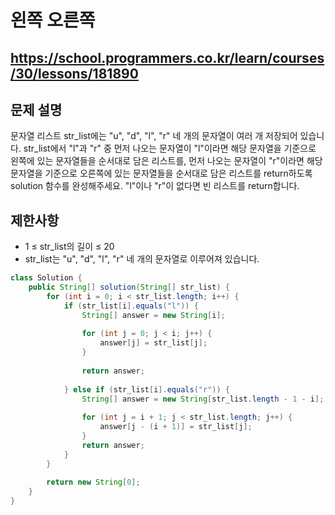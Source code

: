 # 왼쪽 오른쪽
https://school.programmers.co.kr/learn/courses/30/lessons/181890
---
## 문제 설명
문자열 리스트 str_list에는 "u", "d", "l", "r" 네 개의 문자열이 여러 개 저장되어 있습니다. str_list에서 "l"과 "r" 중 먼저 나오는 문자열이 "l"이라면 해당 문자열을 기준으로 왼쪽에 있는 문자열들을 순서대로 담은 리스트를, 먼저 나오는 문자열이 "r"이라면 해당 문자열을 기준으로 오른쪽에 있는 문자열들을 순서대로 담은 리스트를 return하도록 solution 함수를 완성해주세요. "l"이나 "r"이 없다면 빈 리스트를 return합니다.

## 제한사항
+ 1 ≤ str_list의 길이 ≤ 20
+ str_list는 "u", "d", "l", "r" 네 개의 문자열로 이루어져 있습니다.
```java
class Solution {
    public String[] solution(String[] str_list) {
        for (int i = 0; i < str_list.length; i++) {
            if (str_list[i].equals("l")) {
                String[] answer = new String[i];
                
                for (int j = 0; j < i; j++) {
                    answer[j] = str_list[j];
                }
                
                return answer;
                
            } else if (str_list[i].equals("r")) {
                String[] answer = new String[str_list.length - 1 - i];
                
                for (int j = i + 1; j < str_list.length; j++) {
                    answer[j - (i + 1)] = str_list[j];
                }
                return answer;
            }
        }
        
        return new String[0];
    }
}
```